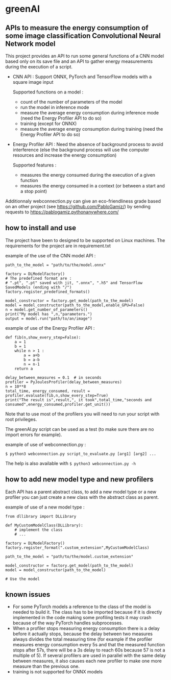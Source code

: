# greenAI

## APIs to measure the energy consumption of some image classification Convolutional Neural Network model

This project provides an API to run some general functions of a CNN model based only on its save file and an API to gather energy measurements during the execution of a script.

- CNN API :
	Support ONNX, PyTorch and TensorFlow models with a square image input
	
	Supported functions on a model :
	- count of the number of parameters of the model
	- run the model in inference mode		
	- measure the average energy consumption during inference mode (need the Energy Profiler API to do so)
	- training (except for ONNX)
	- measure the average energy consumption during training (need the Energy Profiler API to do so)

- Energy Profiler API :
	Need the absence of background process to avoid interference (else the background process will use the computer resources and increase the energy consumption)
	
	Supported features :
	- measures the energy consumed during the execution of a given function
	- measures the energy consumed in a context (or between a start and a stop point)

Additionnaly webconnection.py can give an eco-friendliness grade based on an other project (see https://github.com/PabloGamiz/) by sending requests to https://pablogamiz.pythonanywhere.com/
	
## how to install and use

The project have been to designed to be supported on Linux machines.
The requirements for the project are in requirement.txt

example of the use of the CNN model API :
```
path_to_the_model = "path/to/the/model.onnx"

factory = DLModelFactory()
# The predefined format are :
# ".pt", ".pt" saved with jit, ".onnx", ".h5" and TensorFlow SavedModels (ending with "/")
factory.register_predefined_formats()

model_constructor = factory.get_model(path_to_the_model)
model = model_constructor(path_to_the_model,enable_GPU=False)
n = model.get_number_of_parameters()
print("My model has ",n,"parameters.")
output = model.run("path/to/an/image")
```

example of use of the Energy Profiler API :
```
def fib(n,show_every_step=False):
	a = 1
	b = 1
	while n > 1 :
		a = a+b
		b = a-b
		n = n-1
	return a

delay_between_measures = 0.1  # in seconds
profiler = PyJoulesProfiler(delay_between_measures)
n = 10**8
total_time, energy_consumed, result = profiler.evaluate(fib,n,show_every_step=True)
print("The result is",result,", it took",total_time,"seconds and consumed",energy_consumed,profiler.get_unit())
```

Note that to use most of the profilers you will need to run your script with root privileges.

The greenAI.py script can be used as a test (to make sure there are no import errors for example).

example of use of webconnection.py :

`$ python3 webconnection.py script_to_evaluate.py [arg1] [arg2] ...`

The help is also available with `$ python3 webconnection.py -h`

## how to add new model type and new profilers

Each API has a parent abstract class, to add a new model type or a new profiler you can just create a new class with the abstract class as parent.

example of use of a new model type :
```
from dllibrary import DLLibrary

def MyCustomModelClass(DLLibrary):
	# implement the class
	# ...

factory = DLModelFactory()
factory.register_format(".custom_extension",MyCustomModelClass)

path_to_the_model = "path/to/the/model.custom_extension"

model_constructor = factory.get_model(path_to_the_model)
model = model_constructor(path_to_the_model)

# Use the model

```

## known issues

- For some PyTorch models a reference to the class of the model is needed to build it. The class has to be imported because if it is directly implemented in the code making some profiling tests it may crash because of the way PyTorch handles subprocesses.
- When a profiler stops measuring energy consumption there is a delay before it actually stops, because the delay between two measures always divides the total measuring time (for example if the profiler measures energy consumption every 5s and that the measured function stops after 57s, there will be a 3s delay to reach 60s because 57 is not a multiple of 5). If several profilers are used in parallel with the same delay between measures, it also causes each new profiler to make one more measure than the previous one.
- training is not supported for ONNX models


